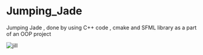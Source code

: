 # Jumping_Jade

Jumping Jade , done by using C++ code , cmake and SFML library as a part of an OOP project

![jill](https://user-images.githubusercontent.com/79790637/109725640-1c11e380-7bba-11eb-93ce-56881476724e.gif)
